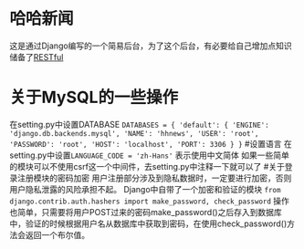 # 哈哈新闻
这是通过Django编写的一个简易后台，为了这个后台，有必要给自己增加点知识储备了[RESTful](http://www.ruanyifeng.com/blog/2011/09/restful)
# 关于MySQL的一些操作
在setting.py中设置DATABASE
`DATABASES = {
    'default': {
        'ENGINE': 'django.db.backends.mysql',
        'NAME': 'hhnews',
        'USER': 'root',
        'PASSWORD': 'root',
        'HOST': 'localhost',
        'PORT': 3306
    }
}`
#设置语言
在setting.py中设置`LANGUAGE_CODE = 'zh-Hans'`  表示使用中文简体
如果一些简单的模块可以不使用csrf这一个中间件，去setting.py中注释一下就可以了
#关于登录注册模块的密码加密
用户注册部分涉及到隐私数据时，一定要进行加密，否则用户隐私泄露的风险承担不起。
Django中自带了一个加密和验证的模块
`from django.contrib.auth.hashers import make_password, check_password`
操作也简单，只需要将用户POST过来的密码make_password()之后存入到数据库中，验证的时候根据用户名从数据库中获取到密码，在使用check_password()方法会返回一个布尔值。